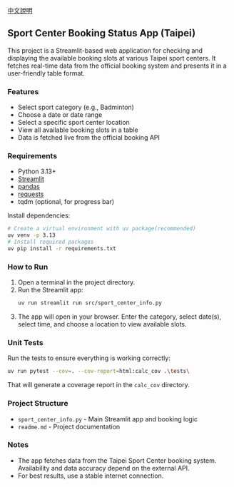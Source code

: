 [中文說明](./readme.zh.md)

## Sport Center Booking Status App (Taipei)

This project is a Streamlit-based web application for checking and displaying the available booking slots at various Taipei sport centers. It fetches real-time data from the official booking system and presents it in a user-friendly table format.

### Features
- Select sport category (e.g., Badminton)
- Choose a date or date range
- Select a specific sport center location
- View all available booking slots in a table
- Data is fetched live from the official booking API

### Requirements
- Python 3.13+
- [Streamlit](https://streamlit.io/)
- [pandas](https://pandas.pydata.org/)
- [requests](https://docs.python-requests.org/)
- tqdm (optional, for progress bar)

Install dependencies:
```bash
# Create a virtual environment with uv package(recommended)
uv venv -p 3.13
# Install required packages
uv pip install -r requirements.txt
```

### How to Run
1. Open a terminal in the project directory.
2. Run the Streamlit app:
   ```bash
   uv run streamlit run src/sport_center_info.py
   ```
3. The app will open in your browser. Enter the category, select date(s), select time, and choose a location to view available slots.

### Unit Tests
Run the tests to ensure everything is working correctly:
```bash
uv run pytest --cov=. --cov-report=html:calc_cov .\tests\
```
That will generate a coverage report in the `calc_cov` directory.

### Project Structure
- `sport_center_info.py` - Main Streamlit app and booking logic
- `readme.md` - Project documentation

### Notes
- The app fetches data from the Taipei Sport Center booking system. Availability and data accuracy depend on the external API.
- For best results, use a stable internet connection.
